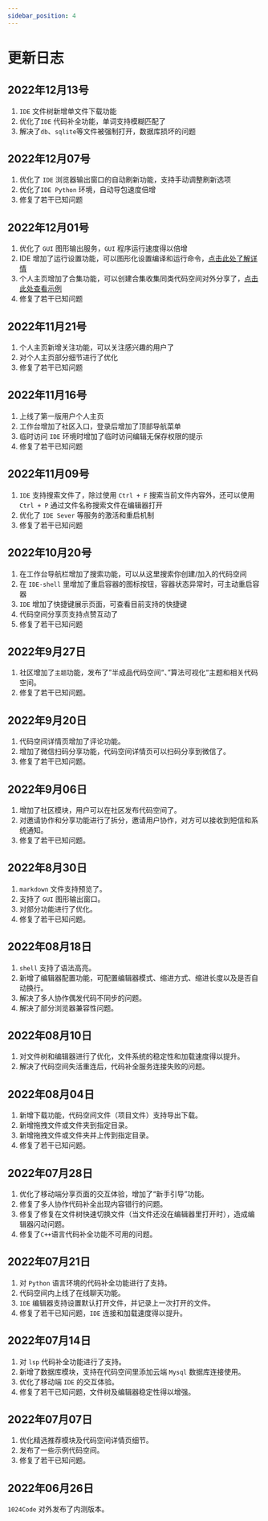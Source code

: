 ```yaml
---
sidebar_position: 4
---
```


# 更新日志

## 2022年12月13号

1. `IDE` 文件树新增单文件下载功能
2. 优化了`IDE` 代码补全功能，单词支持模糊匹配了
3. 解决了`db`、`sqlite`等文件被强制打开，数据库损坏的问题

## 2022年12月07号

1. 优化了 `IDE` 浏览器输出窗口的自动刷新功能，支持手动调整刷新选项
2. 优化了`IDE Python` 环境，自动导包速度倍增 
3. 修复了若干已知问题

## 2022年12月01号

1. 优化了 `GUI` 图形输出服务，`GUI` 程序运行速度得以倍增
2. IDE 增加了运行设置功能，可以图形化设置编译和运行命令，[点击此处了解详情](https://docs.1024code.com/Features/runcommand)
3. 个人主页增加了合集功能，可以创建合集收集同类代码空间对外分享了，[点击此处查看示例](https://1024code.com/collections/1)
4. 修复了若干已知问题

## 2022年11月21号

1. 个人主页新增关注功能，可以关注感兴趣的用户了
2. 对个人主页部分细节进行了优化
3. 修复了若干已知问题


## 2022年11月16号

1. 上线了第一版用户个人主页
2. 工作台增加了社区入口，登录后增加了顶部导航菜单
3. 临时访问 `IDE` 环境时增加了临时访问编辑无保存权限的提示
4. 修复了若干已知问题


## 2022年11月09号

1. `IDE` 支持搜索文件了，除过使用 `Ctrl + F` 搜索当前文件内容外，还可以使用 `Ctrl + P` 通过文件名称搜索文件在编辑器打开
2. 优化了 `IDE Sever` 等服务的激活和重启机制
3. 修复了若干已知问题



## 2022年10月20号

1. 在工作台导航栏增加了搜索功能，可以从这里搜索你创建/加入的代码空间
2. 在 `IDE-shell` 里增加了重启容器的图标按钮，容器状态异常时，可主动重启容器
3. `IDE` 增加了快捷键展示页面，可查看目前支持的快捷键
4. 代码空间分享页支持点赞互动了
5. 修复了若干已知问题


## 2022年9月27日

1. 社区增加了`主题`功能，发布了”半成品代码空间“、”算法可视化“主题和相关代码空间。
2. 修复了若干已知问题。



## 2022年9月20日

1. 代码空间详情页增加了评论功能。
2. 增加了微信扫码分享功能，代码空间详情页可以扫码分享到微信了。
3. 修复了若干已知问题。


## 2022年9月06日

1. 增加了社区模块，用户可以在社区发布代码空间了。
2. 对邀请协作和分享功能进行了拆分，邀请用户协作，对方可以接收到短信和系统通知。
3. 修复了若干已知问题。


## 2022年8月30日

1. `markdown` 文件支持预览了。
2. 支持了 `GUI` 图形输出窗口。
3. 对部分功能进行了优化。
4. 修复了若干已知问题。



## 2022年08月18日 

1. `shell` 支持了语法高亮。
2. 新增了编辑器配置功能，可配置编辑器模式、缩进方式、缩进长度以及是否自动换行。
3. 解决了多人协作偶发代码不同步的问题。
4. 解决了部分浏览器兼容性问题。



## 2022年08月10日 

1. 对文件树和编辑器进行了优化，文件系统的稳定性和加载速度得以提升。
2. 解决了代码空间失活重连后，代码补全服务连接失败的问题。



## 2022年08月04日 

1. 新增下载功能，代码空间文件（项目文件）支持导出下载。
2. 新增拖拽文件或文件夹到指定目录。
3. 新增拖拽文件或文件夹并上传到指定目录。
4. 修复了若干已知问题。



## 2022年07月28日 

1. 优化了移动端分享页面的交互体验，增加了“新手引导”功能。
2. 修复了多人协作代码补全出现内容错行的问题。
3. 修复了修复在文件树快速切换文件（当文件还没在编辑器里打开时），造成编辑器闪动问题。
4. 修复了`C++`语言代码补全功能不可用的问题。



## 2022年07月21日 

1. 对 `Python` 语言环境的代码补全功能进行了支持。
2. 代码空间内上线了在线聊天功能。
3. `IDE` 编辑器支持设置默认打开文件，并记录上一次打开的文件。
4. 修复了若干已知问题，`IDE` 连接和加载速度得以提升。



## 2022年07月14日 

1. 对 `lsp` 代码补全功能进行了支持。
2. 新增了数据库模块，支持在代码空间里添加云端 `Mysql` 数据库连接使用。
3. 优化了移动端 `IDE` 的交互体验。
4. 修复了若干已知问题，文件树及编辑器稳定性得以增强。



## 2022年07月07日

1. 优化精选推荐模块及代码空间详情页细节。
2. 发布了一些示例代码空间。
3. 修复了若干已知问题。

## 2022年06月26日

`1024Code` 对外发布了内测版本。
